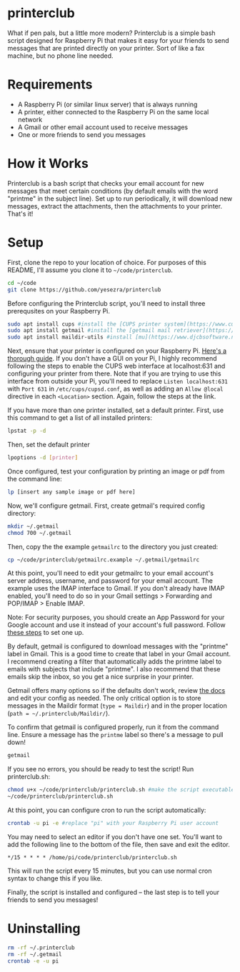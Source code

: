 # printerclub

What if pen pals, but a little more modern? Printerclub is a simple bash script designed for Raspberry Pi that makes it easy for your friends to send messages that are printed directly on your printer. Sort of like a fax machine, but no phone line needed. 

# Requirements

* A Raspberry Pi (or similar linux server) that is always running
* A printer, either connected to the Raspberry Pi on the same local network
* A Gmail or other email account used to receive messages
* One or more friends to send you messages

# How it Works

Printerclub is a bash script that checks your email account for new messages that meet certain conditions (by default emails with the word "printme" in the subject line). Set up to run periodically, it will download new messages, extract the attachments, then the attachments to your printer. That's it! 

# Setup

First, clone the repo to your location of choice. For purposes of this README, I'll assume you clone it to `~/code/printerclub`.

```bash
cd ~/code
git clone https://github.com/yesezra/printerclub
```

Before configuring the Printerclub script, you'll need to install three prerequsites on your Raspberry Pi.

```bash
sudo apt install cups #install the [CUPS printer system](https://www.cups.org)
sudo apt install getmail #install the [getmail mail retriever](https://pyropus.ca./software/getmail/)
sudo apt install maildir-utils #install [mu](https://www.djcbsoftware.nl/code/mu/)
```

Next, ensure that your printer is configured on your Raspberry Pi. [Here's a thorough guide](https://raspberrytips.com/install-printer-raspberry-pi/). If you don't have a GUI on your Pi, I highly recommend following the steps to enable the CUPS web interface at localhost:631 and configuring your printer from there. Note that if you are trying to use this interface from outside your Pi, you'll need to replace `Listen localhost:631` with `Port 631` in `/etc/cups/cupsd.conf`, as well as adding an `Allow @local` directive in each `<Location>` section. Again, follow the steps at the link.

If you have more than one printer installed, set a default printer. First, use this command to get a list of all installed printers:
```bash
lpstat -p -d
```
Then, set the default printer
```bash
lpoptions -d [printer]
``````

Once configured, test your configuration by printing an image or pdf from the command line:

```bash
lp [insert any sample image or pdf here]
```
Now, we'll configure getmail. First, create getmail's required config directory:

```bash
mkdir ~/.getmail
chmod 700 ~/.getmail
```
Then, copy the the example `getmailrc` to the directory you just created:

```bash
cp ~/code/printerclub/getmailrc.example ~/.getmail/getmailrc
```

At this point, you'll need to edit your getmailrc to your email account's server address, username, and password for your email account. The example uses the IMAP interface to Gmail. If you don't already have IMAP enabled, you'll need to do so in your Gmail settings > Forwarding and POP/IMAP > Enable IMAP. 

Note: For security purposes, you should create an App Password for your Google account and use it instead of your account's full password. Follow [these steps](https://support.google.com/mail/answer/185833?hl=en) to set one up.

By default, getmail is configured to download messages with the "printme" label in Gmail. This is a good time to create that label in your Gmail account. I recommend creating a filter that automatically adds the printme label to emails with subjects that include "printme". I also recommend that these emails skip the inbox, so you get a nice surprise in your printer.

Getmail offers many options so if the defaults don't work, review [the docs](https://pyropus.ca./software/getmail/) and edit your config as needed. The only critical option is to store messages in the Maildir format (`type = Maildir`) and in the proper location (`path = ~/.printerclub/Maildir/`).

To confirm that getmail is configured properly, run it from the command line. Ensure a message has the `printme` label so there's a message to pull down!

```bash
getmail
```

If you see no errors, you should be ready to test the script! Run printerclub.sh:

```bash
chmod u+x ~/code/printerclub/printerclub.sh #make the script executable!
~/code/printerclub/printerclub.sh
```

At this point, you can configure cron to run the script automatically:
```bash
crontab -u pi -e #replace "pi" with your Raspberry Pi user account
```
You may need to select an editor if you don't have one set. You'll want to add the following line to the bottom of the file, then save and exit the editor. 
```cron
*/15 * * * * /home/pi/code/printerclub/printerclub.sh
```
This will run the script every 15 minutes, but you can use normal cron syntax to change this if you like. 

Finally, the script is installed and configured – the last step is to tell your friends to send you messages!

# Uninstalling

```bash
rm -rf ~/.printerclub
rm -rf ~/.getmail
crontab -e -u pi
```